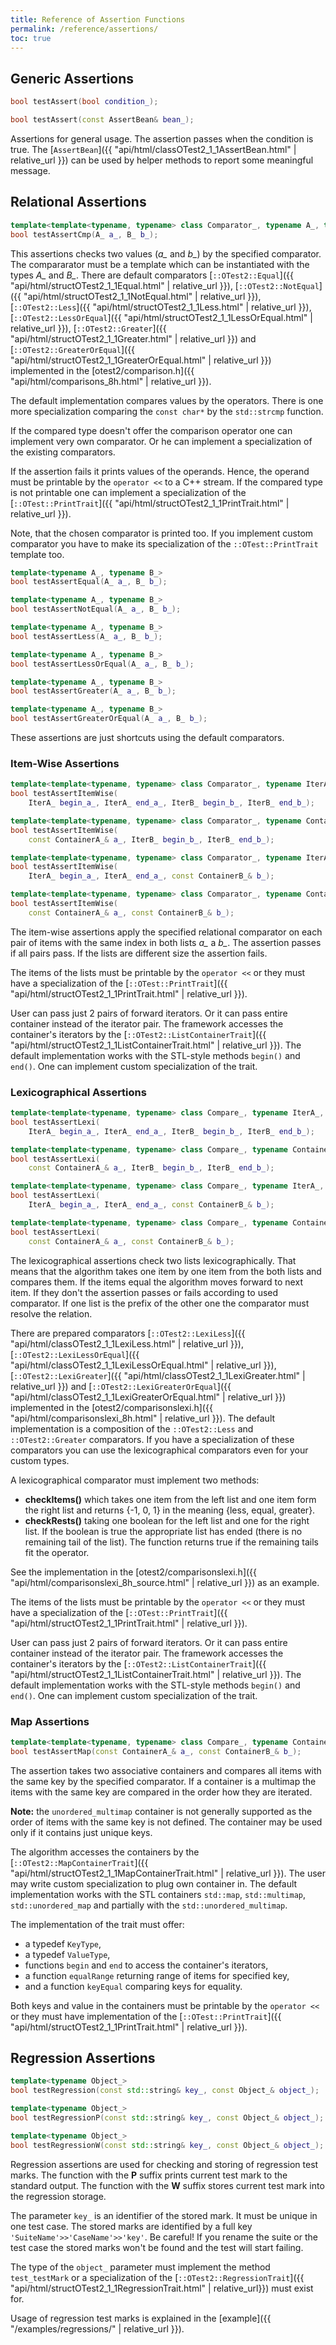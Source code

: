```yaml
---
title: Reference of Assertion Functions
permalink: /reference/assertions/
toc: true
---
```


## Generic Assertions

```c++
bool testAssert(bool condition_);

bool testAssert(const AssertBean& bean_);
```

Assertions for general usage. The assertion passes when the condition is
true. The [`AssertBean`]({{ "api/html/classOTest2_1_1AssertBean.html" | relative_url }})
can be used by helper methods to report some meaningful message.

## Relational Assertions

```c++
template<template<typename, typename> class Comparator_, typename A_, typename B_>
bool testAssertCmp(A_ a_, B_ b_);
```

This assertions checks two values (*a_* and *b_*) by the specified comparator.
The compararator must be a template which can be instantiated with the types
*A_* and *B_*. There are default comparators
[`::OTest2::Equal`]({{ "api/html/structOTest2_1_1Equal.html" | relative_url }}),
[`::OTest2::NotEqual`]({{ "api/html/structOTest2_1_1NotEqual.html" | relative_url }}),
[`::OTest2::Less`]({{ "api/html/structOTest2_1_1Less.html" | relative_url }}),
[`::OTest2::LessOrEqual`]({{ "api/html/structOTest2_1_1LessOrEqual.html" | relative_url }}),
[`::OTest2::Greater`]({{ "api/html/structOTest2_1_1Greater.html" | relative_url }})
and [`::OTest2::GreaterOrEqual`]({{ "api/html/structOTest2_1_1GreaterOrEqual.html" | relative_url }})
implemented in the [otest2/comparison.h]({{ "api/html/comparisons_8h.html" | relative_url }}).

The default implementation compares values by the operators. There is one more
specialization comparing the `const char*` by the `std::strcmp` function.

If the compared type doesn't offer the comparison operator one can implement
very own comparator. Or he can implement a specialization of the existing
comparators.
 
If the assertion fails it prints values of the operands. Hence, the operand
must be printable by the `operator <<` to a C++ stream. If the compared type
is not printable one can implement a specialization of the 
[`::OTest::PrintTrait`]({{ "api/html/structOTest2_1_1PrintTrait.html" | relative_url }}).

Note, that the chosen comparator is printed too. If you implement custom
comparator you have to make its specialization of the `::OTest::PrintTrait`
template too.

```c++
template<typename A_, typename B_>
bool testAssertEqual(A_ a_, B_ b_);

template<typename A_, typename B_>
bool testAssertNotEqual(A_ a_, B_ b_);

template<typename A_, typename B_>
bool testAssertLess(A_ a_, B_ b_);

template<typename A_, typename B_>
bool testAssertLessOrEqual(A_ a_, B_ b_);

template<typename A_, typename B_>
bool testAssertGreater(A_ a_, B_ b_);

template<typename A_, typename B_>
bool testAssertGreaterOrEqual(A_ a_, B_ b_);
```

These assertions are just shortcuts using the default comparators.

### Item-Wise Assertions

```c++
template<template<typename, typename> class Comparator_, typename IterA_, typename IterB_>
bool testAssertItemWise(
    IterA_ begin_a_, IterA_ end_a_, IterB_ begin_b_, IterB_ end_b_);

template<template<typename, typename> class Comparator_, typename ContainerA_, typename IterB_>
bool testAssertItemWise(
    const ContainerA_& a_, IterB_ begin_b_, IterB_ end_b_);

template<template<typename, typename> class Comparator_, typename IterA_, typename ContainerB_>
bool testAssertItemWise(
    IterA_ begin_a_, IterA_ end_a_, const ContainerB_& b_);

template<template<typename, typename> class Comparator_, typename ContainerA_, typename ContainerB_>
bool testAssertItemWise(
    const ContainerA_& a_, const ContainerB_& b_);
```

The item-wise assertions apply the specified relational comparator on each pair
of items with the same index in both lists *a_* a *b_*. The assertion passes if
all pairs pass. If the lists are different size the assertion fails.

The items of the lists must be printable by the `operator <<` or they must
have a specialization of
the [`::OTest::PrintTrait`]({{ "api/html/structOTest2_1_1PrintTrait.html" | relative_url }}).

User can pass just 2 pairs of forward iterators. Or it can pass entire container
instead of the iterator pair. The framework accesses the container's iterators by the 
[`::OTest2::ListContainerTrait`]({{ "api/html/structOTest2_1_1ListContainerTrait.html" | relative_url }}).
The default implementation works with the STL-style methods `begin()` and `end()`.
One can implement custom specialization of the trait. 

### Lexicographical Assertions

```c++
template<template<typename, typename> class Compare_, typename IterA_, typename IterB_>
bool testAssertLexi(
    IterA_ begin_a_, IterA_ end_a_, IterB_ begin_b_, IterB_ end_b_);

template<template<typename, typename> class Compare_, typename ContainerA_, typename IterB_>
bool testAssertLexi(
    const ContainerA_& a_, IterB_ begin_b_, IterB_ end_b_);

template<template<typename, typename> class Compare_, typename IterA_, typename ContainerB_>
bool testAssertLexi(
    IterA_ begin_a_, IterA_ end_a_, const ContainerB_& b_);

template<template<typename, typename> class Compare_, typename ContainerA_, typename ContainerB_>
bool testAssertLexi(
    const ContainerA_& a_, const ContainerB_& b_);
```

The lexicographical assertions check two lists lexicographically. That means
that the algorithm takes one item by one item from the both lists and compares
them. If the items equal the algorithm moves forward to next item. If they
don't the assertion passes or fails according to used comparator. If one list
is the prefix of the other one the comparator must resolve the relation.

There are prepared comparators
[`::OTest2::LexiLess`]({{ "api/html/classOTest2_1_1LexiLess.html" | relative_url }}),
[`::OTest2::LexiLessOrEqual`]({{ "api/html/classOTest2_1_1LexiLessOrEqual.html" | relative_url }}),
[`::OTest2::LexiGreater`]({{ "api/html/classOTest2_1_1LexiGreater.html" | relative_url }})
and [`::OTest2::LexiGreaterOrEqual`]({{ "api/html/classOTest2_1_1LexiGreaterOrEqual.html" | relative_url }})
implemented in the 
[otest2/comparisonslexi.h]({{ "api/html/comparisonslexi_8h.html" | relative_url }}).
The default implementation is a composition of the `::OTest2::Less` and
`::OTest2::Greater` comparators. If you have a specialization of these
comparators you can use the lexicographical comparators even for your
custom types.

A lexicographical comparator must implement two methods:
 * **checkItems()** which takes one item from the left list and one item
   form the right list and returns {-1, 0, 1} in the meaning
   {less, equal, greater}.
 * **checkRests()** taking one boolean for the left list and one for
   the right list. If the boolean is true the appropriate list has ended
   (there is no remaining tail of the list). The function returns true
   if the remaining tails fit the operator.

See the implementation in
the [otest2/comparisonslexi.h]({{ "api/html/comparisonslexi_8h_source.html" | relative_url }})
as an example.

The items of the lists must be printable by the `operator <<` or they must
have a specialization of
the [`::OTest::PrintTrait`]({{ "api/html/structOTest2_1_1PrintTrait.html" | relative_url }}).

User can pass just 2 pairs of forward iterators. Or it can pass entire container
instead of the iterator pair. The framework accesses the container's iterators by the 
[`::OTest2::ListContainerTrait`]({{ "api/html/structOTest2_1_1ListContainerTrait.html" | relative_url }}).
The default implementation works with the STL-style methods `begin()` and `end()`.
One can implement custom specialization of the trait.

### Map Assertions

```c++
template<template<typename, typename> class Compare_, typename ContainerA_, typename ContainerB_>
bool testAssertMap(const ContainerA_& a_, const ContainerB_& b_);
```

The assertion takes two associative containers and compares all items
with the same key by the specified comparator. If a container is a multimap
the items with the same key are compared in the order how they are iterated.

**Note:** the `unordered_multimap` container is not generally supported
as the order of items with the same key is not defined. The container may
be used only if it contains just unique keys. 

The algorithm accesses the containers by the 
[`::OTest2::MapContainerTrait`]({{ "api/html/structOTest2_1_1MapContainerTrait.html" | relative_url }}).
The user may write custom specialization to plug own container in. The default
implementation works with the STL containers `std::map`, `std::multimap`,
`std::unordered_map` and partially with the `std::unordered_multimap`.

The implementation of the trait must offer:
 * a typedef `KeyType`,
 * a typedef `ValueType`,
 * functions `begin` and `end` to access the container's iterators,
 * a function `equalRange` returning range of items for specified key,
 * and a function `keyEqual` comparing keys for equality.

Both keys and value in the containers must be printable by the `operator <<`
or they must have implementation of the
[`::OTest::PrintTrait`]({{ "api/html/structOTest2_1_1PrintTrait.html" | relative_url }}). 

## Regression Assertions

```c++
template<typename Object_>
bool testRegression(const std::string& key_, const Object_& object_);

template<typename Object_>
bool testRegressionP(const std::string& key_, const Object_& object_);

template<typename Object_>
bool testRegressionW(const std::string& key_, const Object_& object_);
```

Regression assertions are used for checking and storing of regression test
marks. The function with the **P** suffix prints current test mark to the
standard output. The function with the **W** suffix stores current test mark
into the regression storage.

The parameter `key_` is an identifier of the stored mark. It must be unique
in one test case. The stored marks are identified by a full key
`'SuiteName'>>'CaseName'>>'key'`. Be careful! If you rename the suite or
the test case the stored marks won't be found and the test will start failing.

The type of the `object_` parameter must implement the method
`test_testMark` or a specialization of the
[`::OTest2::RegressionTrait`]({{ "api/html/structOTest2_1_1RegressionTrait.html" | relative_url}})
must exist for.

Usage of regression test marks is explained in
the [example]({{ "/examples/regressions/" | relative_url }}).
